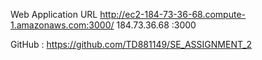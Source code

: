 Web Application URL http://ec2-184-73-36-68.compute-1.amazonaws.com:3000/
184.73.36.68 :3000

GitHub : https://github.com/TD881149/SE_ASSIGNMENT_2